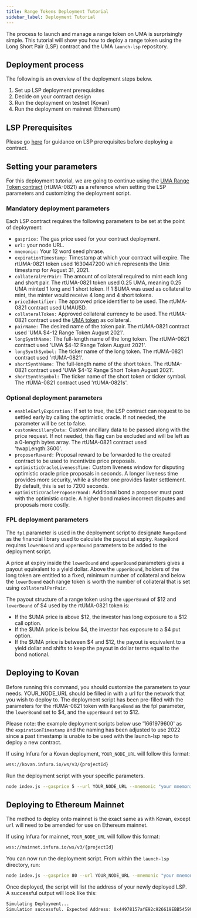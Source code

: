 ```yaml
---
title: Range Tokens Deployment Tutorial
sidebar_label: Deployment Tutorial
---
```


The process to launch and manage a range token on UMA is surprisingly simple. This tutorial will show you how to deploy a range token using the Long Short Pair (LSP) contract and the UMA `launch-lsp` repository.

## Deployment process

The following is an overview of the deployment steps below.

1. Set up LSP deployment prerequisites
2. Decide on your contract design
3. Run the deployment on testnet (Kovan)
4. Run the deployment on mainnet (Ethereum)

## LSP Prerequisites

Please go [here](/developers/lsp-prereqs) for guidance on LSP prerequisites before deploying a contract.

## Setting your parameters

For this deployment tutorial, we are going to continue using the [UMA Range Token contract](https://umaverse.vercel.app/0x372802d8A2D69bB43872a1AABe2bd403a0FafA1F) (rtUMA-0821) as a reference when setting the LSP parameters and customizing the deployment script.

### Mandatory deployment parameters

Each LSP contract requires the following parameters to be set at the point of deployment:

- `gasprice:` The gas price used for your contract deployment.
- `url:` your node URL.
- `mnemonic:` Your 12 word seed phrase.
- `expirationTimestamp:` Timestamp at which your contract will expire. The rtUMA-0821 token used 1630447200 which represents the Unix timestamp for August 31, 2021.
- `collateralPerPair:` The amount of collateral required to mint each long and short pair. The rtUMA-0821 token used 0.25 UMA, meaning 0.25 UMA minted 1 long and 1 short token. If 1 $UMA was used as collateral to mint, the minter would receive 4 long and 4 short tokens.
- `priceIdentifier:` The approved price identifier to be used. The rtUMA-0821 contract used UMAUSD.
- `collateralToken:` Approved collateral currency to be used. The rtUMA-0821 contract used the [UMA token](https://etherscan.io/address/0x04Fa0d235C4abf4BcF4787aF4CF447DE572eF828) as collateral.
- `pairName:` The desired name of the token pair. The rtUMA-0821 contract used 'UMA $4-12 Range Token August 2021'.
- `longSynthName:` The full-length name of the long token. The rtUMA-0821 contract used 'UMA $4-12 Range Token August 2021'.
- `longSynthSymbol:` The ticker name of the long token. The rtUMA-0821 contract used 'rtUMA-0821'.
- `shortSynthName:` The full-length name of the short token. The rtUMA-0821 contract used 'UMA $4-12 Range Short Token August 2021'.
- `shortSynthSymbol:` The ticker name of the short token or ticker symbol. The rtUMA-0821 contract used 'rtUMA-0821s'.

### Optional deployment parameters

- `enableEarlyExpiration:` If set to true, the LSP contract can request to be settled early by calling the optimistic oracle. If not needed, the parameter will be set to false.
- `customAncillaryData:` Custom ancillary data to be passed along with the price request. If not needed, this flag can be excluded and will be left as a 0-length bytes array. The rtUMA-0821 contract used 'twapLength:3600'.
- `proposerReward:` Proposal reward to be forwarded to the created contract to be used to incentivize price proposals.
- `optimisticOracleLivenessTime:` Custom liveness window for disputing optimistic oracle price proposals in seconds. A longer liveness time provides more security, while a shorter one provides faster settlement. By default, this is set to 7200 seconds.
- `optimisticOracleProposerBond:` Additional bond a proposer must post with the optimistic oracle. A higher bond makes incorrect disputes and proposals more costly.

### FPL deployment parameters

The `fpl` parameter is used in the deployment script to designate `RangeBond` as the financial library used to calculate the payout at expiry. `RangeBond` requires `lowerBound` and `upperBound` parameters to be added to the deployment script.

A price at expiry inside the `lowerBound` and `upperBound` parameters gives a payout equivalent to a yield dollar. Above the `upperBound`, holders of the long token are entitled to a fixed, minimum number of collateral and below the `lowerBound` each range token is worth the number of collateral that is set using `collateralPerPair`.

The payout structure of a range token using the `upperBound` of $12 and `lowerBound` of $4 used by the rtUMA-0821 token is:
- If the $UMA price is above $12, the investor has long exposure to a $12 call option.
- If the $UMA price is below $4, the investor has exposure to a $4 put option.
- If the $UMA price is between $4 and $12, the payout is equivalent to a yield dollar and shifts to keep the payout in dollar terms equal to the bond notional.

## Deploying to Kovan

Before running this command, you should customize the parameters to your needs. YOUR_NODE_URL should be filled in with a url for the network that you wish to deploy to. The deployment script has been pre-filled with the parameters for the rtUMA-0821 token with `RangeBond` as the fpl parameter, the `lowerBound` set to $4, and the `upperBound` set to $12. 

Please note: the example deployment scripts below use '1661979600' as the `expirationTimestamp` and the naming has been adjusted to use 2022 since a past timestamp is unable to be used with the launch-lsp repo to deploy a new contract.

If using Infura for a Kovan deployment, `YOUR_NODE_URL` will follow this format:

```bash
wss://kovan.infura.io/ws/v3/{projectId}
```

Run the deployment script with your specific parameters.
```bash
node index.js --gasprice 5 --url YOUR_NODE_URL --mnemonic "your mnemonic (12 word seed phrase)" --pairName "UMA \$4-12 Range Token Pair August 2022" --expirationTimestamp 1661979600 --collateralPerPair 250000000000000000 --priceIdentifier UMAUSD --longSynthName "UMA \$4-12 Range Token August 2022" --longSynthSymbol rtUMA-0822 --shortSynthName "UMA \$4-12 Range Short Token August 2022" --shortSynthSymbol rtUMA-0822s --collateralToken 0x489Bf230d4Ab5c2083556E394a28276C22c3B580 --fpl RangeBond --lowerBound 4000000000000000000 --upperBound 12000000000000000000 --proposerReward 20000000000000000000 --optimisticOracleProposerBond 40000000000000000000
```
## Deploying to Ethereum Mainnet

The method to deploy onto mainnet is the exact same as with Kovan, except `url` will need to be amended for use on Ethereum mainnet.

If using Infura for mainnet, `YOUR_NODE_URL` will follow this format:

```bash
wss://mainnet.infura.io/ws/v3/{projectId}
```

You can now run the deployment script. From within the `launch-lsp` directory, run:
```bash
node index.js --gasprice 80 --url YOUR_NODE_URL --mnemonic "your mnemonic (12 word seed phrase)" --pairName "UMA \$4-12 Range Token Pair August 2022" --expirationTimestamp 1661979600 --collateralPerPair 250000000000000000 --priceIdentifier UMAUSD --longSynthName "UMA \$4-12 Range Token August 2022" --longSynthSymbol rtUMA-0822 --shortSynthName "UMA \$4-12 Range Short Token August 2022" --shortSynthSymbol rtUMA-0822s --collateralToken 0x04Fa0d235C4abf4BcF4787aF4CF447DE572eF828 --fpl RangeBond --lowerBound 4000000000000000000 --upperBound 12000000000000000000 --proposerReward 20000000000000000000 --optimisticOracleProposerBond 40000000000000000000
```
Once deployed, the script will list the address of your newly deployed LSP. A successful output will look like this:

```bash
Simulating Deployment...
Simulation successful. Expected Address: 0x44978157afE92c926619EBB54599bbc483eBe871
```
